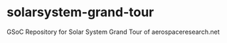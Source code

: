 solarsystem-grand-tour
======================

GSoC Repository for Solar System Grand Tour of aerospaceresearch.net
